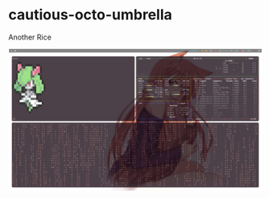 # cautious-octo-umbrella
Another Rice

![name-of-your-image](https://github.com/msnkr/cautious-octo-umbrella/blob/main/2022-02-20-09:33:12-screenshot.png)
